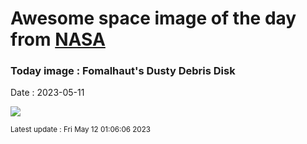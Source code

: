 
# Awesome space image of the day from [NASA](https://api.nasa.gov/)

### Today image : Fomalhaut's Dusty Debris Disk
Date : 2023-05-11

![](https://apod.nasa.gov/apod/image/2305/STSCI_FomalhautDisk1024.png)

<small>Latest update : Fri May 12 01:06:06 2023</small>
        